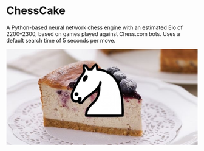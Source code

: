 # ChessCake
A Python-based neural network chess engine with an estimated Elo of 2200–2300, based on games played against Chess.com bots. Uses a default search time of 5 seconds per move.

![logo](https://github.com/zack041/ChessCake/blob/main/docs/logo.jpg)
